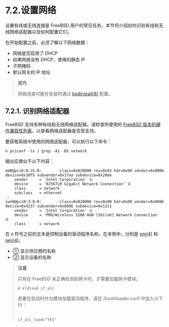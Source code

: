# 7.2.设置网络

设置有线或无线连接是 FreeBSD 用户的常见任务。本节将介绍如何识别有线和无线网络适配器以及如何配置它们。

在开始配置之前，必须了解以下网络数据：

* 网络是否启用了 DHCP
* 如果网络没有 DHCP，使用的静态 IP
* 子网掩码
* 默认网关的 IP 地址

>**技巧**
>
> 网络连接可能在安装时通过 [bsdinstall(8)](https://man.freebsd.org/cgi/man.cgi?query=bsdinstall&sektion=8&format=html) 配置。

## 7.2.1. 识别网络适配器

FreeBSD 支持多种有线和无线网络适配器。请检查所使用的 [FreeBSD 版本的硬件兼容性列表](https://www.freebsd.org/releases/)，以查看网络适配器是否受支持。

要获取系统中使用的网络适配器，可以执行以下命令：

```
% pciconf -lv | grep -A1 -B3 network
```

输出应类似于以下内容：

```
em0@pci0:0:25:0:        class=0x020000 rev=0x03 hdr=0x00 vendor=0x8086 device=0x10f5 subvendor=0x17aa subdevice=0x20ee
    vendor     = 'Intel Corporation' ①
    device     = '82567LM Gigabit Network Connection' ②
    class      = network
    subclass   = ethernet
--
iwn0@pci0:3:0:0:        class=0x028000 rev=0x00 hdr=0x00 vendor=0x8086 device=0x4237 subvendor=0x8086 subdevice=0x1211
    vendor     = 'Intel Corporation' ①
    device     = 'PRO/Wireless 5100 AGN [Shiloh] Network Connection' ②
    class      = network
```

在 `@` 符号之前的文本是控制设备的驱动程序名称。在本例中，分别是 [em(4)](https://man.freebsd.org/cgi/man.cgi?query=em&sektion=4&format=html) 和 [iwn(4)](https://man.freebsd.org/cgi/man.cgi?query=iwn&sektion=4&format=html)。

* ① 显示供应商的名称
* ② 显示设备的名称

>**注意**
>
>只有在 FreeBSD 未正确检测到网卡时，才需要加载网卡模块。
>
>```
># kldload if_alc
>```
>
>若要在启动时作为模块加载驱动程序，请在 /boot/loader.conf 中加入以下行：<br /><br />
>
>```
>if_alc_load="YES"
>```
